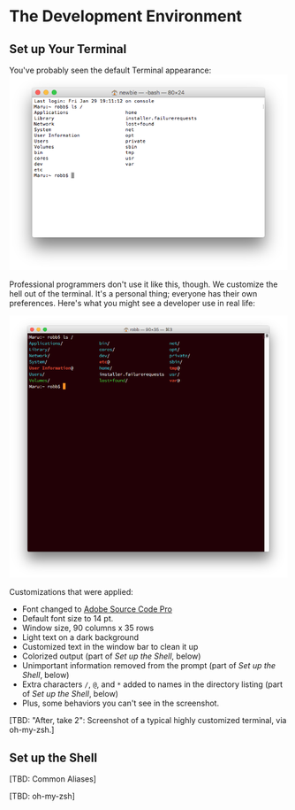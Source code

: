 # The Development Environment


## Set up Your Terminal

You've probably seen the default Terminal appearance:
![Out-of-the-box Terminal appearance](terminal-config-before.png)

Professional programmers don't use it like this, though. We customize the hell out of the terminal. It's a personal thing; everyone has their own preferences. Here's what you might see a developer use in real life:

![Terminal appearance after configuration](terminal-config-after.png)

Customizations that were applied:

* Font changed to [Adobe Source Code Pro](http://adobe-fonts.github.io/source-code-pro/)
* Default font size to 14 pt.
* Window size, 90 columns x 35 rows
* Light text on a dark background
* Customized text in the window bar to clean it up
* Colorized output (part of *Set up the Shell*, below)
* Unimportant information removed from the prompt (part of *Set up the Shell*, below)
* Extra characters `/`, `@`, and `*` added to names in the directory listing (part of *Set up the Shell*, below)
* Plus, some behaviors you can't see in the screenshot.

[TBD: "After, take 2": Screenshot of a typical highly customized terminal, via oh-my-zsh.]


## Set up the Shell

[TBD: Common Aliases]

[TBD: oh-my-zsh]

